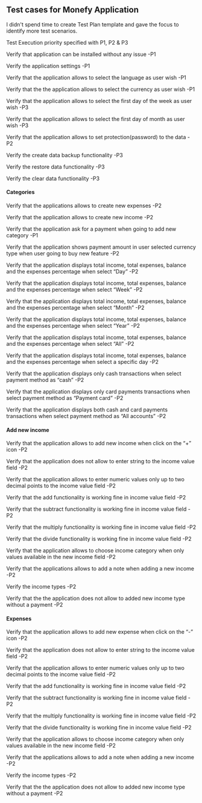 ## Test cases for Monefy Application
I didn't spend time to create Test Plan template and gave the focus to identify more test scenarios.

Test Execution priority specified with P1, P2 & P3


Verify that application can be installed without any issue    -P1

Verify the application settings   -P1

Verify that the application allows to select the language as user wish    -P1

Verify that the the application allows to select the currency as user wish    -P1

Verify that the application allows to select the first day of the week as user wish     -P3

Verify that the application allows to select the first day of month as user wish    -P3

Verify that the application allows to set protection(password) to the data      -P2

Verify the create data backup functionality     -P3

Verify the restore data functionality     -P3

Verify the clear data functionality     -P3

#### Categories ####

Verify that the applications allows to create new expenses      -P2

Verify that the application allows to create new income     -P2

Verify that the application ask for a payment when going to add new category    -P1

Verify that the application shows payment amount in user selected currency type when user going to buy new feature      -P2

Verify that the application displays total income, total expenses, balance and the expenses percentage when select “Day”    -P2

Verify that the application displays total income, total expenses, balance and the expenses percentage when select “Week”   -P2

Verify that the application displays total income, total expenses, balance and the expenses percentage when select “Month”   -P2

Verify that the application displays total income, total expenses, balance and the expenses percentage when select “Year”   -P2

Verify that the application displays total income, total expenses, balance and the expenses percentage when select “All”    -P2

Verify that the application displays total income, total expenses, balance and the expenses percentage when select a specific day -P2

Verify that the application displays only cash transactions when select payment method as “cash”      -P2

Verify that the application displays only card payments transactions when select payment method as “Payment card”   -P2

Verify that the application displays both cash and card payments transactions when select payment method as “All accounts”    -P2



#### Add new income ####

Verify that the application allows to add new income when click on the “+” icon   -P2

Verify that the application does not allow to enter string to the income value field    -P2

Verify that the application allows to enter numeric values only up to two decimal points to the income value field    -P2

Verify that the add functionality is working fine in income value field   -P2

Verify that the subtract functionality is working fine in income value field      -P2

Verify that the multiply functionality is working fine in income value field    -P2

Verify that the divide functionality is working fine in income value field    -P2

Verify that the application allows to choose income category when only values available in the new income field   -P2

Verify that the applications allows to add a note when adding a new income      -P2

Verify the income types     -P2

Verify that the the application does not allow to added new income type without a payment   -P2


#### Expenses ####

Verify that the application allows to add new expense when click on the “-” icon      -P2

Verify that the application does not allow to enter string to the income value field      -P2

Verify that the application allows to enter numeric values only up to two decimal points to the income value field      -P2

Verify that the add functionality is working fine in income value field     -P2

Verify that the subtract functionality is working fine in income value field    -P2

Verify that the multiply functionality is working fine in income value field      -P2

Verify that the divide functionality is working fine in income value field        -P2

Verify that the application allows to choose income category when only values available in the new income field     -P2

Verify that the applications allows to add a note when adding a new income        -P2

Verify the income types       -P2

Verify that the the application does not allow to added new income type without a payment     -P2




